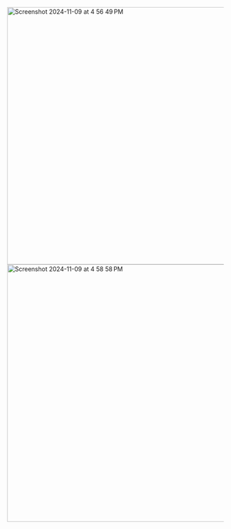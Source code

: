 <img width="597" alt="Screenshot 2024-11-09 at 4 56 49 PM" src="https://github.com/user-attachments/assets/b6d3b7f3-a32d-4523-bb47-c28df456d51b">

<img width="597" alt="Screenshot 2024-11-09 at 4 58 58 PM" src="https://github.com/user-attachments/assets/809d15cc-bfd6-494f-bb90-dd4d80d420e3">
